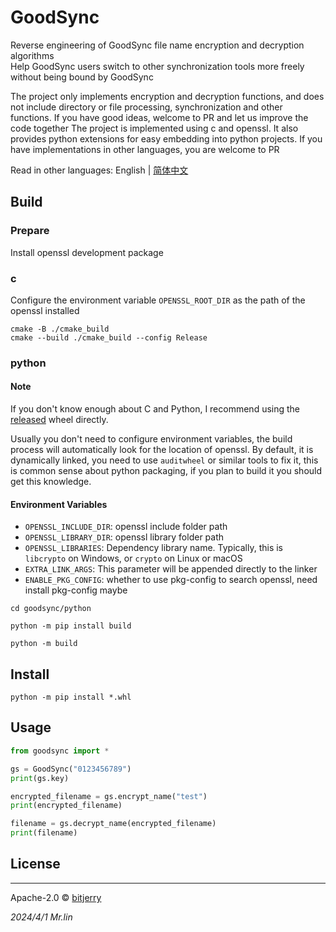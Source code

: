 # GoodSync

Reverse engineering of GoodSync file name encryption and decryption algorithms  
Help GoodSync users switch to other synchronization tools more freely without being bound by GoodSync

The project only implements encryption and decryption functions, and does not include directory or file processing,
synchronization and other functions. If you have good ideas, welcome to PR and let us improve the code together
The project is implemented using c and openssl. It also provides python extensions for easy embedding into python
projects. If you have implementations in other languages, you are welcome to PR

Read in other languages: English | [简体中文](README.ZH-CN.MD)

## Build

### Prepare

Install openssl development package

### c

Configure the environment variable `OPENSSL_ROOT_DIR` as the path of the openssl installed

```shell
cmake -B ./cmake_build
cmake --build ./cmake_build --config Release
```

### python

#### Note

If you don't know enough about C and Python, I recommend using
the [released](https://github.com/bitjerry/goodsync/releases) wheel directly.

Usually you don't need to configure environment variables, the build process will automatically look for the location of
openssl.
By default, it is dynamically linked, you need to use `auditwheel` or similar tools to fix it, this is common sense
about python packaging, if you plan to build it you should get this knowledge.

#### Environment Variables

- `OPENSSL_INCLUDE_DIR`: openssl include folder path
- `OPENSSL_LIBRARY_DIR`: openssl library folder path
- `OPENSSL_LIBRARIES`: Dependency library name. Typically, this is `libcrypto` on Windows, or `crypto` on Linux or macOS
- `EXTRA_LINK_ARGS`: This parameter will be appended directly to the linker
- `ENABLE_PKG_CONFIG`: whether to use pkg-config to search openssl, need install pkg-config maybe

```shell
cd goodsync/python  

python -m pip install build

python -m build
```

## Install

```shell
python -m pip install *.whl 
```

## Usage

```python
from goodsync import *

gs = GoodSync("0123456789")
print(gs.key)

encrypted_filename = gs.encrypt_name("test")
print(encrypted_filename)

filename = gs.decrypt_name(encrypted_filename)
print(filename)
```

## License

---
Apache-2.0 © [bitjerry](/LICENSE)

*2024/4/1*
*Mr.lin*